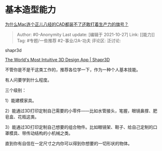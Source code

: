 # 基本造型能力
[为什么Mac连个正儿八经的CAD都装不了还敢打着生产力的旗号？](https://www.zhihu.com/question/488353876/answer/2191114908)

> Author: #0-Anonymity
> Last update: [编辑于 2021-10-27]
> Link: [[能力]]
> Tag: #专题/一些推荐 #2-事业/2A-功夫
> 评论区:
> 泛讨论:

shapr3d

[The World's Most Intuitive 3D Design App | Shapr3D](https://link.zhihu.com/?target=https%3A//www.shapr3d.com/)

不管你是不是干这类工作的，推荐各位学一下，作为一种个人基本技能。

有人问要学到什么程度。

三个级别：

1）能建模家具。

2）能通过3D打印定制自己需要的小零件——比如水管接头，笔握，眼镜鼻撑、肥皂盒、花瓶这类。

3）能通过3D打印定制自己想要的组合物件。比如眼镜架、鞋子、给自己定制的口罩模具、带传动结构的小机械之类。

直到你有自信在一定尺寸之内你可以得到你想要的一切形状的物体。
